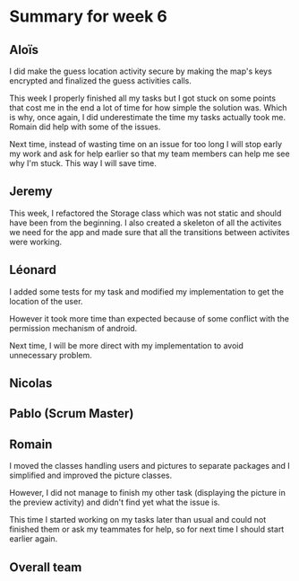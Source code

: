 # Summary for week 6


## Aloïs 

I did make the guess location activity secure by making the map's keys encrypted and finalized the guess activities calls.

This week I properly finished all my tasks but I got stuck on some points that cost me in the end a lot of time for how simple the solution was. Which is why, once again, I did underestimate the time my tasks actually took me. Romain did help with some of the issues. 

Next time, instead of wasting time on an issue for too long I will stop early my work and ask for help earlier so that my team members can help me see why I'm stuck. This way I will save time.

## Jeremy

This week, I refactored the Storage class which was not static and should  have been from the beginning. I also created a skeleton of all the activites we need for the app and made sure that all the transitions between activites were working.

## Léonard

I added some tests for my task and modified my implementation to get the location of the user.

However it took more time than expected because of some conflict with the permission mechanism of android.

Next time, I will be more direct with my implementation to avoid unnecessary problem.

## Nicolas


## Pablo (Scrum Master)


## Romain 
I moved the classes handling users and pictures to separate packages and I simplified and improved the picture classes.

However, I did not manage to finish my other task (displaying the picture in the preview activity) and didn't find yet what the issue is.

This time I started working on my tasks later than usual and could not finished them or ask my teammates for help, so for next time I should start earlier again.

## Overall team

